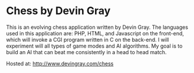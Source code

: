 Chess by Devin Gray
===============================================================
This is an evolving chess application written by Devin Gray.  The languages used in this application are: PHP, HTML, and Javascript on the front-end, which will invoke a CGI program written in C on the back-end.  I will experiment will all types of game modes and AI algorithms.  My goal is to build an AI that can beat me consistently in a head to head match.

Hosted at:  http://www.devingray.com/chess
